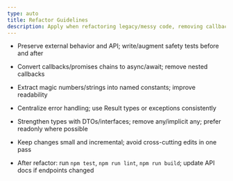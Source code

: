 ```yaml
---
type: auto
title: Refactor Guidelines
description: Apply when refactoring legacy/messy code, removing callback hell, magic numbers, or inconsistent error handling. Keep behavior identical and improve structure.
---
```


- Preserve external behavior and API; write/augment safety tests before and after
- Convert callbacks/promises chains to async/await; remove nested callbacks
- Extract magic numbers/strings into named constants; improve readability
- Centralize error handling; use Result types or exceptions consistently
- Strengthen types with DTOs/interfaces; remove any/implicit any; prefer readonly where possible
- Keep changes small and incremental; avoid cross-cutting edits in one pass

- After refactor: run `npm test`, `npm run lint`, `npm run build`; update API docs if endpoints changed
